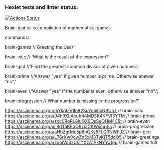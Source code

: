### Hexlet tests and linter status:
[![Actions Status](https://github.com/VasiliiLvov/js-starter-project-44/actions/workflows/hexlet-check.yml/badge.svg)](https://github.com/VasiliiLvov/js-starter-project-44/actions)

Brain-games is compilation of mathematical games.

commands:

brain-games // Greeting the User

brain-calc // 'What is the result of the expression?'

brain-gcd //'Find the greatest common divisor of given numbers.'

brain-prime //'Answer "yes" if given number is prime. Otherwise answer "no".'

brain-even //'Answer "yes" if the number is even, otherwise answer "no".';

brain-progression //'What number is missing in the progression?'

https://asciinema.org/a/mYkqIZe1lo92SuYo5i5xNBUhT // brain-calc
https://asciinema.org/a/94h9XLAeuh44MD3K4KFVI3YTM // brain-prime
https://asciinema.org/a/scc0RoRL8IuGX6OsSeOHM40Bt // brain-even
https://asciinema.org/a/ll9i1TaKEqORziZCKWsmriEa // brain-progression
https://asciinema.org/a/aHbZgrMc5p6pQKy8FLQ3NWhJZ // brain-gcd
https://asciinema.org/a/L76rXw0owZn5xM3TyKjT5doQ5 // brain-greetings
https://asciinema.org/a/zoolVo3zC6iYXzA1PxNYYJ1gu // brain-games full